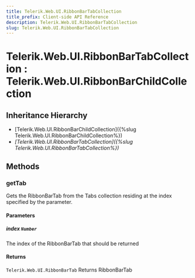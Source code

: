 ```yaml
---
title: Telerik.Web.UI.RibbonBarTabCollection
title_prefix: Client-side API Reference
description: Telerik.Web.UI.RibbonBarTabCollection
slug: Telerik.Web.UI.RibbonBarTabCollection
---
```


# Telerik.Web.UI.RibbonBarTabCollection : Telerik.Web.UI.RibbonBarChildCollection 

## Inheritance Hierarchy

* [Telerik.Web.UI.RibbonBarChildCollection]({%slug Telerik.Web.UI.RibbonBarChildCollection%})
* *[Telerik.Web.UI.RibbonBarTabCollection]({%slug Telerik.Web.UI.RibbonBarTabCollection%})*


## Methods

###  getTab

Gets the RibbonBarTab from the Tabs collection residing at the index specified by the parameter.

#### Parameters

##### index `Number`

The index of the RibbonBarTab that should be returned

#### Returns

`Telerik.Web.UI.RibbonBarTab` Returns RibbonBarTab



